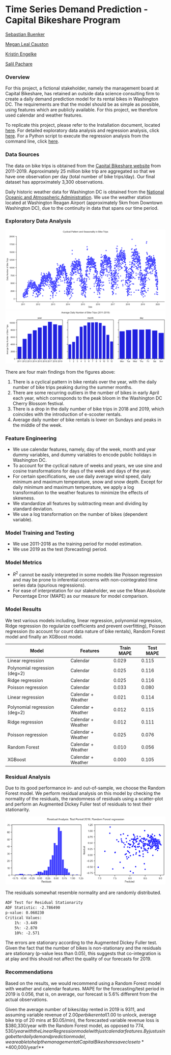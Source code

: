 # Time Series Demand Prediction - Capital Bikeshare Program

[Sebastian Buenker](https://github.com/sbuenker)

[Megan Leal Causton](https://github.com/mhleal)

[Kristin Engelke](https://github.com/Krissi123)

[Salil Pachare](https://github.com/saliloquy)


### Overview
For this project, a fictional stakeholder, namely the management board at Capital Bikeshare, has retained an outside data science consulting firm to create a daily demand prediction model for its rental bikes in Washington DC. The requirements are that the model should be as simple as possible, using features which are publicly available. For this project, we therefore used calendar and weather features. 

To replicate this project, please refer to the Installation document, located [here](installation.md). For detailed exploratory data analysis and regression analysis, click [here](bike_share_demand_prediction.ipynb). For a Python script to execute the regression analysis from the command line, click [here](regressions.py).

### Data Sources
The data on bike trips is obtained from the [Capital Bikeshare website](https://s3.amazonaws.com/capitalbikeshare-data/index.html) from 2011-2019. Approximately 25 million bike trip are aggregated so that we have one observation per day (total number of bike trips/day). Our final dataset has approximately 3,300 observations.

Daily historic weather data for Washington DC is obtained from the [National Oceanic and Atmospheric Administration](https://www.ncei.noaa.gov/cdo-web/datasets/GHCND/stations/GHCND:USW00013743/detail). We use the weather station located at Washington Reagan Airport (approximately 5km from Downtown Washington DC), due to the continuity in data that spans our time period. 

### Exploratory Data Analysis
![cyclical-daily-bikes](images/cyclical-daily-bikes.png)
![avg-num-trips.png](images/avg-num-trips.png)

There are four main findings from the figures above:
1. There is a cyclical pattern in bike rentals over the year, with the daily number of bike trips peaking during the summer months.
2. There are some recurring outliers in the number of bikes in early April each year, which corresponds to the peak bloom in the Washington DC Cherry Blossom festival. 
3. There is a drop in the daily number of bike trips in 2018 and 2019, which coincides with the introduction of e-scooter rentals.
4. Average daily number of bike rentals is lower on Sundays and peaks in the middle of the week.

### Feature Engineering
* We use calendar features, namely, day of the week, month and year dummy variables, and dummy variables to encode public holidays in Washington DC.
* To account for the cyclical nature of weeks and years, we use sine and cosine transformations for days of the week and days of the year. 
* For certain specifications, we use daily average wind speed, daily minimum and maximum temperature, snow and snow depth. Except for daily minimum and maximum temperature, we apply a log transformation to the weather features to minimize the effects of skewness.
* We standardize all features by subtracting mean and dividing by standard deviation.
* We use a log transformation on the number of bikes (dependent variable).

### Model Training and Testing
* We use 2011-2018 as the training period for model estimation.
* We use 2019 as the test (forecasting) period.

### Model Metrics
* $R^2$ cannot be easily interpreted in some models like Poisson regression and may be prone to inferential concerns with non-cointegrated time series data (spurious regressions).
* For ease of interpretation for our stakeholder, we use the Mean Absolute Percentage Error (MAPE) as our measure for model comparison.

### Model Results
We test various models including, linear regression, polynomial regression, Ridge regression (to regularize coefficients and prevent overfitting), Poisson regression (to account for count data nature of bike rentals), Random Forest model and finally an XGBoost model.

|Model|Features|Train MAPE|Test MAPE|
|---|---|---|---|
|Linear regression|Calendar|0.029|0.115
|Polynomial regression (deg=2)|Calendar|0.025|0.116
|Ridge regression|Calendar|0.025|0.116
|Poisson regression|Calendar|0.033|0.080
|Linear regression|Calendar + Weather|0.021|0.114
|Polynomial regression (deg=2)|Calendar + Weather|0.012|0.115
|Ridge regression|Calendar + Weather|0.012|0.111
|Poisson regression|Calendar + Weather|0.025|0.076
|Random Forest|Calendar + Weather|0.010|0.056
|XGBoost|Calendar + Weather|0.000|0.105

### Residual Analysis
Due to its good performance in- and out-of-sample, we choose the Random Forest model. We perform residual analysis on this model by checking the normality of the residuals, the randomness of residuals using a scatter-plot and perform an Augmented Dickey Fuller test of residuals to test their stationarity.

![resid_rf_all_feat](images/resid_rf_all_feat.png)

The residuals somewhat resemble normality and are randomly distributed. 


    ADF Test for Residual Stationarity
    ADF Statistic: -2.786490
    p-value: 0.060230
    Critical Values:
	    1%: -3.449
	    5%: -2.870
	    10%: -2.571

    
The errors are stationary according to the Augmented Dickey Fuller test. Given the fact that the number of bikes is non-stationary and the residuals are stationary (p-value less than 0.05), this suggests that co-integration is at play and this should not affect the quality of our forecasts for 2019.

### Recommendations
Based on the results, we would recommend using a Random Forest model with weather and calendar features. MAPE for the forecasting/test period in 2019 is 0.056, that is, on average, our forecast is 5.6% different from the actual observations.

Given the average number of bikes/day rented in 2019 is 9311, and assuming variable revenue of $2.00 per bike rental ($1.00 to unlock, average bike trip of 20 mins at $0.05/min), the forecasted variable revenue loss is $380,330/year with the Random Forest model, as opposed to $774,530/year with the Linear Regression model with just calendar features. By just using a better daily demand prediction model, we are able to help the management at Capital Bikeshare save close to **$400,000/year!** 




